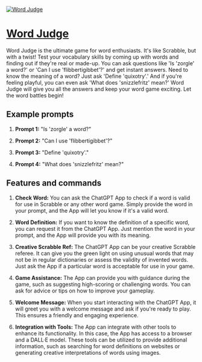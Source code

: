 [![Word Judge](https://files.oaiusercontent.com/file-a7I1RuIkAt3uIeK6wKCEvoIC?se=2123-10-18T09%3A57%3A13Z&sp=r&sv=2021-08-06&sr=b&rscc=max-age%3D31536000%2C%20immutable&rscd=attachment%3B%20filename%3Dc536ef7b-d064-49c6-a123-6971908d7366.png&sig=ToBACKEfWfET6LOf6eFxM01opw4f%2BIsxfdOWQYBq75c%3D)](https://chat.openai.com/g/g-s7KNpprTF-word-judge)

# [Word Judge](https://chat.openai.com/g/g-s7KNpprTF-word-judge)

Word Judge is the ultimate game for word enthusiasts. It's like Scrabble, but with a twist! Test your vocabulary skills by coming up with words and finding out if they're real or made-up. You can ask questions like 'Is 'zorgle' a word?' or 'Can I use 'flibbertigibbet'?' and get instant answers. Need to know the meaning of a word? Just ask 'Define 'quixotry'.' And if you're feeling playful, you can even ask 'What does 'snizzlefritz' mean?' Word Judge will give you all the answers and keep your word game exciting. Let the word battles begin!

## Example prompts

1. **Prompt 1:** "Is 'zorgle' a word?"

2. **Prompt 2:** "Can I use 'flibbertigibbet'?"

3. **Prompt 3:** "Define 'quixotry'."

4. **Prompt 4:** "What does 'snizzlefritz' mean?"

## Features and commands

1. **Check Word:** You can ask the ChatGPT App to check if a word is valid for use in Scrabble or any other word game. Simply provide the word in your prompt, and the App will let you know if it's a valid word.

2. **Word Definition:** If you want to know the definition of a specific word, you can request it from the ChatGPT App. Just mention the word in your prompt, and the App will provide you with its meaning.

3. **Creative Scrabble Ref:** The ChatGPT App can be your creative Scrabble referee. It can give you the green light on using unusual words that may not be in regular dictionaries or assess the validity of invented words. Just ask the App if a particular word is acceptable for use in your game.

4. **Game Assistance:** The App can provide you with guidance during the game, such as suggesting high-scoring or challenging words. You can ask for advice or tips on how to improve your gameplay. 

5. **Welcome Message:** When you start interacting with the ChatGPT App, it will greet you with a welcome message and ask if you're ready to play. This ensures a friendly and engaging experience.

6. **Integration with Tools:** The App can integrate with other tools to enhance its functionality. In this case, the App has access to a browser and a DALL·E model. These tools can be utilized to provide additional information, such as searching for word definitions on websites or generating creative interpretations of words using images.
